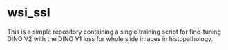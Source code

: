 # wsi_ssl
This is a simple repository containing a single training script for fine-tuning DINO V2 with the DINO V1 loss for whole slide images in histopathology.
